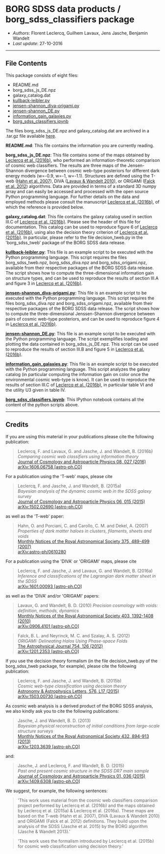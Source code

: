 **BORG SDSS data products** / **borg_sdss_classifiers package**
==============================================

* *Authors*: Florent Leclercq, Guilhem Lavaux, Jens Jasche, Benjamin Wandelt
* *Last update*: 27-10-2016

----------------------
**File Contents**
----------------------

This package consists of eight files:
* README.md
* borg_sdss_js_DE.npz
* galaxy_catalog.dat
* [kullback-leibler.py](kullback-leibler.py)
* [jensen-shannon_diva-origami.py](jensen-shannon_diva-origami.py)
* [jensen-shannon_DE.py](jensen-shannon_DE.py)
* [information_gain_galaxies.py](information_gain_galaxies.py)
* [borg_sdss_classifiers.ipynb](borg_sdss_classifiers.ipynb)

The files borg_sdss_js_DE.npz and galaxy_catalog.dat are archived in a .tar.gz file available [here](http://www.florent-leclercq.eu/data/borg_sdss_classifiers.tar.gz).

**README.md**:
	This file contains the information you are currently reading.

**borg_sdss_js_DE.npz**:
	This file contains some of the maps obtained by [Leclercq et al. (2016b)](https://arxiv.org/abs/1606.06758), who performed an information-theoretic comparison of cosmic web classifiers. The results are three maps of the Jensen-Shannon divergence between cosmic web-type posteriors for different dark energy models (w=-0.9, w=-1, w=-1.1). Structures are defined using the T-web ([Hahn et al. 2007](https://arxiv.org/abs/astro-ph/0610280)), DIVA ([Lavaux & Wandelt 2010](https://arxiv.org/abs/0906.4101)), or ORIGAMI ([Falck et al. 2012](https://arxiv.org/abs/1201.2353)) algorithms. Data are provided in terms of a standard 3D numpy array and can easily be accessed and processed with the open source Python programming language. For further details on the data and employed methods please consult the manuscript [Leclercq et al. (2016b)](https://arxiv.org/abs/1606.06758), of which the reference is provided below.

**galaxy_catalog.dat**:
	This file contains the galaxy catalog used in section III.C of [Leclercq et al. (2016b)](https://arxiv.org/abs/1606.06758). Please see the header of this file for documentation. This catalog can be used to reproduce figure 6 of [Leclercq et al. (2016b)](https://arxiv.org/abs/1606.06758), using also the decision theory criterion of [Leclercq et al. (2015b)](https://arxiv.org/abs/1503.00730). In particular, please refer to the file decision_tweb.py in the 'borg_sdss_tweb' package of the BORG SDSS data release.

**[kullback-leibler.py](kullback-leibler.py)**:
	This file is an example script to be executed with the Python programming language. This script requires the files borg_sdss_tweb.npz, borg_sdss_diva.npz and borg_sdss_origami.npz, available from their respective packages of the BORG SDSS data release. The script shows how to compute the three-dimensional information gain on structure types, and can be used to reproduce the results of section III.A and figure 3 in [Leclercq et al. (2016b)](https://arxiv.org/abs/1606.06758).

**[jensen-shannon_diva-origami.py](jensen-shannon_diva-origami.py)**:
	This file is an example script to be executed with the Python programming language. This script requires the files borg_sdss_diva.npz and borg_sdss_origami.npz, available from their respective packages of the BORG SDSS data release. The script shows how to compute the three-dimensional Jenssen-Shannon divergence between pairs of cosmic web-type posteriors, and can be used to reproduce figure 4 in [Leclercq et al. (2016b)](https://arxiv.org/abs/1606.06758).

**[jensen-shannon_DE.py](jensen-shannon_DE.py)**:
	This file is an example script to be executed with the Python programming language. The script exemplifies loading and plotting the data contained in borg_sdss_js_DE.npz. This script can be used to reproduce the results of section III.B and figure 5 in [Leclercq et al. (2016b)](https://arxiv.org/abs/1606.06758).

**[information_gain_galaxies.py](information_gain_galaxies.py)**:
	This file is an example script to be executed with the Python programming language. This script analyzes the galaxy catalog (in particular computing the information gain on color once the environmental cosmic web-type is know). It can be used to reproduce the results of section III.C of [Leclercq et al. (2016b)](https://arxiv.org/abs/1606.06758), in particular table VI and the utility U3 given in table IV.

**[borg_sdss_classifiers.ipynb](borg_sdss_classifiers.ipynb)**:
	This IPython notebook contains all the content of the python scripts above.

----------------------
**Credits**
----------------------

If you are using this material in your publications please cite the following publication:

> Leclercq, F. and Lavaux, G. and Jasche, J. and Wandelt, B. (2016b)<br />
> *Comparing cosmic web classifiers using information theory*<br />
> [Journal of Cosmology and Astroparticle Physics 08, 027 (2016)](http://dx.doi.org/10.1088/1475-7516/2016/08/027)<br />
> [arXiv:1606.06758 [astro-ph.CO]](https://arxiv.org/abs/1606.06758)

For a publication using the 'T-web' maps, please cite

> Leclercq, F. and Jasche, J. and Wandelt, B. (2015a)<br />
> *Bayesian analysis of the dynamic cosmic web in the SDSS galaxy survey*<br />
> [Journal of Cosmology and Astroparticle Physics 06, 015 (2015)](http://dx.doi.org/10.1088/1475-7516/2015/06/015)<br />
> [arXiv:1502.02690 [astro-ph.CO]](https://arxiv.org/abs/1502.02690)

as well as the 'T-web' paper:

> Hahn, O. and Porciani, C. and Carollo, C. M. and Dekel, A. (2007)<br />
> *Properties of dark matter haloes in clusters, filaments, sheets and voids*<br />
> [Monthly Notices of the Royal Astronomical Society 375, 489-499 (2007)](http://dx.doi.org/10.1111/j.1365-2966.2006.11318.x)<br />
> [arXiv:astro-ph/0610280](https://arxiv.org/abs/astro-ph/0610280)

For a publication using the 'DIVA' or 'ORIGAMI' maps, please cite

> Leclercq, F. and Jasche, J. and Lavaux, G. and Wandelt, B. (2016a)<br />
> *Inference and classifications of the Lagrangian dark matter sheet in the SDSS*<br />
> [arXiv:1601.00093 [astro-ph.CO]](https://arxiv.org/abs/1601.00093)

as well as the 'DIVA' and/or 'ORIGAMI' papers:

> Lavaux, G. and Wandelt, B. D. (2010)
> *Precision cosmology with voids: definition, methods, dynamics*<br />
> [Monthly Notices of the Royal Astronomical Society 403, 1392-1408 (2010)](http://dx.doi.org/10.1111/j.1365-2966.2010.16197.x)<br />
> [arXiv:0906.4101 [astro-ph.CO]](https://arxiv.org/abs/0906.4101)

> Falck, B. L. and Neyrinck, M. C. and Szalay, A. S. (2012)<br />
> *ORIGAMI: Delineating Halos Using Phase-space Folds*<br />
> [The Astrophysical Journal 754, 126 (2012)](http://dx.doi.org/10.1088/0004-637X/754/2/126)<br />
> [arXiv:1201.2353 [astro-ph.CO]](https://arxiv.org/abs/1201.2353)

If you use the decision theory formalism (in the file decision_tweb.py of the borg_sdss_tweb package, for example), please cite the following publication:

> Leclercq, F. and Jasche, J. and Wandelt, B. (2015b)<br />
> *Cosmic web-type classification using decision theory*<br />
> [Astronomy & Astrophysics Letters, 576, L17 (2015)](http://dx.doi.org/10.1051/0004-6361/201526006)<br />
> [arXiv:1503.00730 [astro-ph.CO]](https://arxiv.org/abs/1503.00730)

As cosmic web analysis is a derived product of the BORG SDSS analysis, we also kindly ask you to cite the following publications:

> Jasche, J. and Wandelt, B. D. (2013)<br />
> *Bayesian physical reconstruction of initial conditions from large-scale structure surveys*<br />
> [Monthly Notices of the Royal Astronomical Society 432, 894-913 (2013)](http://dx.doi.org/10.1093/mnras/stt449)<br />
> [arXiv:1203.3639 [astro-ph.CO]](https://arxiv.org/abs/1203.3639)

and:

> Jasche, J. and Leclercq, F. and Wandelt, B. D. (2015)<br />
> *Past and present cosmic structure in the SDSS DR7 main sample*<br />
> [Journal of Cosmology and Astroparticle Physics 01, 036 (2015)](http://dx.doi.org/10.1088/1475-7516/2013/11/048)<br />
> [arXiv:1409.6308 [astro-ph.CO]](https://arxiv.org/abs/1409.6308)

We suggest, for example, the following sentences:

> 'This work uses material from the cosmic web classifiers comparison project performed by Leclercq et al. (2016b) and the maps obtained by Leclercq et al. (2015a) & Leclercq et al. (2016a). These maps are based on the T-web (Hahn et al. 2007), DIVA (Lavaux & Wandelt 2010) and ORIGAMI (Falck et al. 2012) definitions. They build upon the analysis of the SDSS (Jasche et al. 2015) by the BORG algorithm (Jasche & Wandelt 2013).'

> 'This work uses the formalism introduced by Leclercq et al. (2015b) for cosmic web classification using decision theory.'
